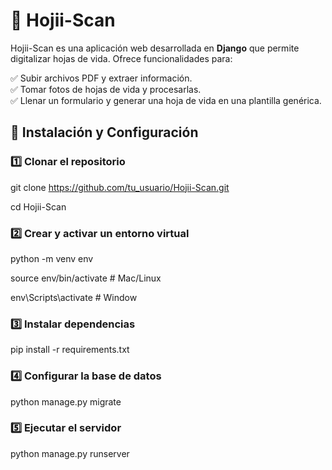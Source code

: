 # 📝 Hojii-Scan  

Hojii-Scan es una aplicación web desarrollada en **Django** que permite digitalizar hojas de vida. Ofrece funcionalidades para:  

✅ Subir archivos PDF y extraer información.  
✅ Tomar fotos de hojas de vida y procesarlas.  
✅ Llenar un formulario y generar una hoja de vida en una plantilla genérica.  

## 🚀 Instalación y Configuración  

### 1️⃣ Clonar el repositorio  

git clone https://github.com/tu_usuario/Hojii-Scan.git

cd Hojii-Scan

### 2️⃣ Crear y activar un entorno virtual

python -m venv env

source env/bin/activate  # Mac/Linux

env\Scripts\activate     # Window

### 3️⃣ Instalar dependencias

pip install -r requirements.txt

### 4️⃣ Configurar la base de datos

python manage.py migrate

### 5️⃣ Ejecutar el servidor

python manage.py runserver
